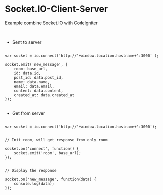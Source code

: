 # Socket.IO-Client-Server
Example combine Socket.IO with CodeIgniter


<br/>

- Sent to server

<pre>
<code>
var socket = io.connect('http://'+window.location.hostname+':3000' );

socket.emit('new_message', {
	room: base_url,
	id: data.id,
	post_id: data.post_id,
	name: data.name,
	email: data.email,
	content: data.content,
	created_at: data.created_at
});
</code>
</pre>


- Get from server

<pre>
<code>
var socket = io.connect('http://'+window.location.hostname+':3000');


// Init room, will get response from only room

socket.on('connect', function() {
	socket.emit('room', base_url);
});


// Display the response

socket.on('new_message', function(data) {
	console.log(data);
});
<code>
</pre>
